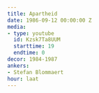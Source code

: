 ```yaml
---
title: Apartheid
date: 1986-09-12 00:00:00 Z
media:
- type: youtube
  id: Kzsk7Ta8UUM
  starttime: 19
  endtime: 0
decor: 1984-1987
ankers:
- Stefan Blommaert
hour: laat
---
```


